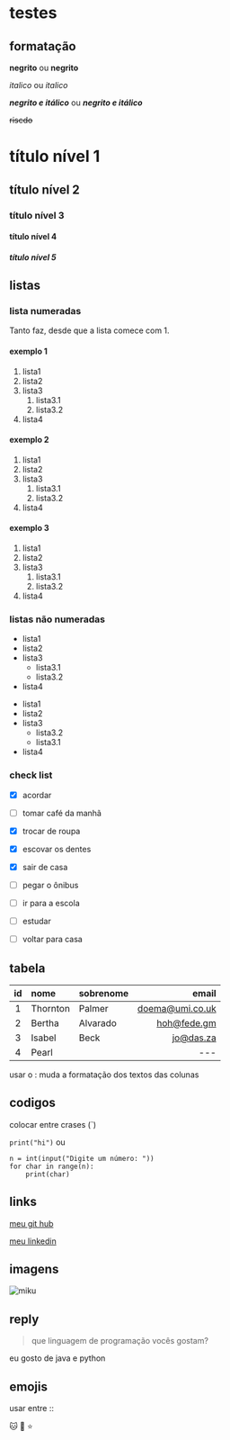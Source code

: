 # testes

## formatação

**negrito** ou __negrito__ 

*italico* ou _italico_

**_negrito e itálico_** ou __*negrito e itálico*__

~~riscdo~~

# título nível 1
## título nível 2
### título nível 3
#### título nível 4
##### título nível 5

## listas

### lista numeradas

Tanto faz, desde que a lista comece com 1.

#### exemplo 1
1. lista1
2. lista2
3. lista3
    1. lista3.1
    2. lista3.2
4. lista4
#### exemplo 2
1. lista1
22. lista2
53. lista3
    1. lista3.1
    32. lista3.2
862. lista4
#### exemplo 3
1. lista1
1. lista2
1. lista3
    1. lista3.1
    1. lista3.2
1. lista4

### listas não numeradas

* lista1
* lista2
* lista3
    * lista3.1
    * lista3.2
* lista4

- lista1
- lista2
- lista3
    - lista3.2
    - lista3.1
- lista4

### check list

- [x] acordar
- [ ] tomar café da manhã
- [x] trocar de roupa
- [x] escovar os dentes
- [x] sair de casa
- [ ] pegar o ônibus
- [ ] ir para a escola
- [ ] estudar
- [ ] voltar para casa


## tabela

id | nome | sobrenome | email
:---: | :--- | :--- | ---: 
1 | Thornton | Palmer | doema@umi.co.uk
2 | Bertha | Alvarado |hoh@fede.gm
3 | Isabel | Beck | jo@das.za
4 | Pearl |  | --- 

usar o : muda a formatação dos textos das colunas
## codigos

colocar entre crases (`)

` print("hi") `
ou

```
n = int(input("Digite um número: "))
for char in range(n):
    print(char)
```

## links

[meu git hub](https://github.com/eSeiichi/)

[meu linkedin](https://www.linkedin.com/in/enzo-seiichi-yamakawa-228130387/)

## imagens

![miku](https://www.einerd.com/wp-content/uploads/2024/10/HATSUNE-MIKU-e1739570743688.jpg.webp)

## reply

> que linguagem de programação vocês gostam?

eu gosto de java e python

## emojis

usar entre ::

:cat:
:dog:
:star:

